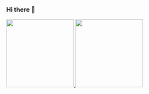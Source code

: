 ### Hi there 👋

<div>
  <a href="https://github.com/tauanybueno">
  <img height="180em" src="https://github-readme-stats.vercel.app/api?username=tauanybueno&show_icons=true&theme=dracula&include_all_commits=true&count_private=true"/>
  <img height="180em" src="https://github-readme-stats.vercel.app/api/top-langs/?username=tauanybueno&layout=compact&langs_count=16&theme=dracula"/>
</div>




<!--
**tauanybueno/tauanybueno** is a ✨ _special_ ✨ repository because its `README.md` (this file) appears on your GitHub profile.
![Tauany Bueno's GitHub stats](https://github-readme-stats.vercel.app/api?username=tauanybueno&theme=dracula&show_icons=true)
(https://github-readme-stats.vercel.app/api/top-langs/?username=tauanybueno&layout=compact&langs_count=16&theme=dracula)
Here are some ideas to get you started:

- 🔭 I’m currently working on ...
- 🌱 I’m currently learning ...
- 👯 I’m looking to collaborate on ...
- 🤔 I’m looking for help with ...
- 💬 Ask me about ...
- 📫 How to reach me: ...
- 😄 Pronouns: ...
- ⚡ Fun fact: ...
-->
